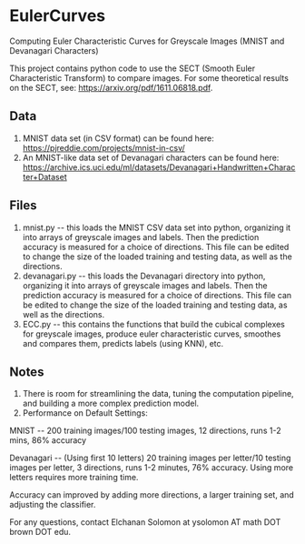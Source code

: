 # EulerCurves
Computing Euler Characteristic Curves for Greyscale Images (MNIST and Devanagari Characters)

This project contains python code to use the SECT (Smooth Euler Characteristic Transform) to compare images.
For some theoretical results on the SECT, see: https://arxiv.org/pdf/1611.06818.pdf.

Data
----
1. MNIST data set (in CSV format) can be found here: https://pjreddie.com/projects/mnist-in-csv/
2. An MNIST-like data set of Devanagari characters can be found here: https://archive.ics.uci.edu/ml/datasets/Devanagari+Handwritten+Character+Dataset 


Files
-----
1. mnist.py -- this loads the MNIST CSV data set into python, organizing it into arrays of greyscale images and labels. Then the prediction accuracy is measured for a choice of directions. This file can be edited to change the size of the loaded training and testing data, as well as the directions.
2. devanagari.py -- this loads the Devanagari directory into python, organizing it into arrays of greyscale images and labels.  Then the prediction accuracy is measured for a choice of directions. This file can be edited to change the size of the loaded training and testing data, as well as the directions.
3. ECC.py -- this contains the functions that build the cubical complexes for greyscale images, produce euler characteristic curves, smoothes and compares them, predicts labels (using KNN), etc.

Notes
-----
1. There is room for streamlining the data, tuning the computation pipeline, and building a more complex prediction model.
2. Performance on Default Settings:

MNIST -- 200 training images/100 testing images, 12 directions, runs 1-2 mins, 86% accuracy

Devanagari -- (Using first 10 letters) 20 training images per letter/10 testing images per letter, 3 directions, runs 1-2 minutes, 76% accuracy. Using more letters requires more training time.

Accuracy can improved by adding more directions, a larger training set, and adjusting the classifier.

For any questions, contact Elchanan Solomon at ysolomon AT math DOT brown DOT edu.
